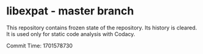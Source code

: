 # libexpat - master branch

This repository contains frozen state of the repository.
Its history is cleared. It is used only for static code
analysis with Codacy.

Commit Time: 1701578730